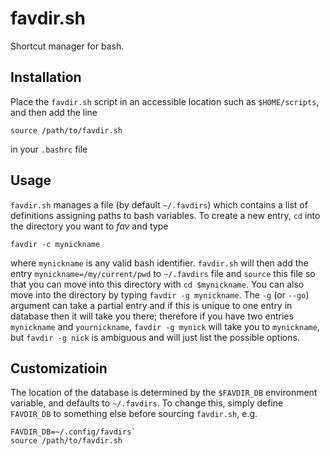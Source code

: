 # favdir.sh

Shortcut manager for bash.

## Installation

Place the `favdir.sh` script in an accessible location such as `$HOME/scripts`, and then
add the line
```
source /path/to/favdir.sh
```
in your `.bashrc` file

## Usage

`favdir.sh` manages a file (by default `~/.favdirs`) which contains a list of definitions
assigning paths to bash variables. To create a new entry, `cd` into the directory you want
to *fav* and type
```
favdir -c mynickname
```
where `mynickname` is any valid bash identifier. `favdir.sh` will then add the entry
`mynickname=/my/current/pwd` to `~/.favdirs` file and `source` this file so that you
can move into this directory with `cd $mynickname`. You can also move into the directory
by typing `favdir -g mynickname`. The `-g` (or `--go`) argument can take a partial entry
and if this is unique to one entry in database then it will take you there; therefore
if you have two entries `mynickname` and `yournickname`, `favdir -g mynick` will take
you to `mynickname`, but `favdir -g nick` is ambiguous and will just list the possible
options.

## Customizatioin

The location of the database is determined by the `$FAVDIR_DB` environment variable, and
defaults to `~/.favdirs`. To change this, simply define `FAVDIR_DB` to something else
before sourcing `favdir.sh`, e.g.
```
FAVDIR_DB=~/.config/favdirs`
source /path/to/favdir.sh
```